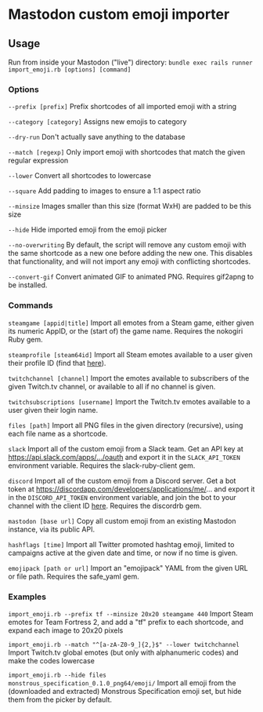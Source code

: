 # Mastodon custom emoji importer

## Usage
Run from inside your Mastodon ("live") directory:
`bundle exec rails runner import_emoji.rb [options] [command]`

### Options
`--prefix [prefix]`
	Prefix shortcodes of all imported emoji with a string

`--category [category]`
	Assigns new emojis to category

`--dry-run`
	Don't actually save anything to the database

`--match [regexp]`
	Only import emoji with shortcodes that match the given regular
	expression

`--lower`
	Convert all shortcodes to lowercase

`--square`
	Add padding to images to ensure a 1:1 aspect ratio

`--minsize`
	Images smaller than this size (format WxH) are padded to be this
	size

`--hide`
	Hide imported emoji from the emoji picker

`--no-overwriting`
	By default, the script will remove any custom emoji with the
	same shortcode as a new one before adding the new one. This
	disables that functionality, and will not import any
	emoji with conflicting shortcodes.

`--convert-gif`
	Convert animated GIF to animated PNG. Requires gif2apng to be
	installed.

### Commands
`steamgame [appid|title]`
	Import all emotes from a Steam game, either given its numeric
	AppID, or the (start of) the game name. Requires the nokogiri
	Ruby gem.

`steamprofile [steam64id]`
	Import all Steam emotes available to a user given their profile
	ID (find that [here](http://steamid.co/)).

`twitchchannel [channel]`
	Import the emotes available to subscribers of the given Twitch.tv
	channel, or available to all if no channel is given.

`twitchsubscriptions [username]`
	Import the Twitch.tv emotes available to a user given their login
	name.

`files [path]`
	Import all PNG files in the given directory (recursive), using
	each file name as a shortcode.

`slack`
	Import all of the custom emoji from a Slack team. Get an API key
	at https://api.slack.com/apps/.../oauth and export it in the
	`SLACK_API_TOKEN` environment variable. Requires the
	slack-ruby-client gem.

`discord`
	Import all of the custom emoji from a Discord server. Get a bot
	token at https://discordapp.com/developers/applications/me/...
	and export it in the `DISCORD_API_TOKEN` environment variable, and
	join the bot to your channel with the client ID
	[here](https://discordapi.com/permissions.html#1073741824).
	Requires the discordrb gem.

`mastodon [base url]`
	Copy all custom emoji from an existing Mastodon instance, via
	its public API.

`hashflags [time]`
	Import all Twitter promoted hashtag emoji, limited to campaigns
	active at the given date and time, or now if no time is given.

`emojipack [path or url]`
	Import an "emojipack" YAML from the given URL or file path.
	Requires the safe_yaml gem.

### Examples
`import_emoji.rb --prefix tf --minsize 20x20 steamgame 440`
	Import Steam emotes for Team Fortress 2, and add a "tf" prefix to
	each shortcode, and expand each image to 20x20 pixels

`import_emoji.rb --match "^[a-zA-Z0-9_]{2,}$" --lower twitchchannel`
	Import Twitch.tv global emotes (but only with alphanumeric codes)
	and make the codes lowercase

`import_emoji.rb --hide files monstrous_specification_0.1.0_png64/emoji/`
	Import all emoji from the (downloaded and extracted) Monstrous
	Specification emoji set, but hide them from the picker by default.
